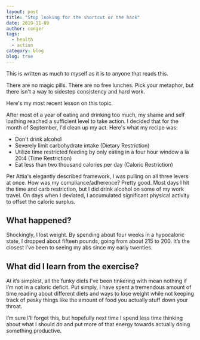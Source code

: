 ```yaml
---
layout: post
title: "Stop looking for the shortcut or the hack"
date: 2019-11-09
author: conger
tags:
  - health
  - action
category: blog
blog: true
---
```


This is written as much to myself as it is to anyone that reads this.

There are no magic pills. There are no free lunches. Pick your metaphor, but there isn't a way to sidestep consistency and hard work.

Here's my most recent lesson on this topic.

After most of a year of eating and drinking too much, my shame and self loathing reached a sufficient level to take action. I decided that for the month of September, I'd clean up my act. Here's what my recipe was:

- Don't drink alcohol
- Severely limit carbohydrate intake (Dietary Restriction)
- Utilize time restricted feeding by only eating in a four hour window a la 20:4 (Time Restriction)
- Eat less than two thousand calories per day (Caloric Restriction)

Per Attia's elegantly described framework, I was pulling on all three levers at once. How was my compliance/adherence? Pretty good. Most days I hit the time and carb restriction, but I did drink alcohol on some of my work travel. On days when I deviated, I accumulated significant physical activity to offset the caloric surplus.

## What happened?

Shockingly, I lost weight. By spending about four weeks in a hypocaloric state, I dropped about fifteen pounds, going from about 215 to 200. It’s the closest I’ve been to seeing my abs since my early twenties.

## What did I learn from the exercise?

At it’s simplest, all the funky diets I’ve been tinkering with mean nothing if I’m not in a caloric deficit. Put simply, I have spent a tremendous amount of time reading about different diets and ways to lose weight while not keeping track of pesky things like the amount of food you actually stuff down your throat.

I’m sure I’ll forget this, but hopefully next time I spend less time thinking about what I should do and put more of that energy towards actually doing something productive.